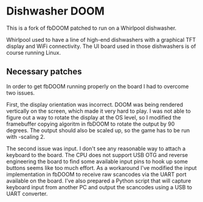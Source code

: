 # Dishwasher DOOM

This is a fork of fbDOOM patched to run on a Whirlpool dishwasher.

Whirlpool used to have a line of high-end dishwashers with a graphical TFT display and WiFi connectivity. The UI board used in those dishwashers is of course running Linux.

## Necessary patches

In order to get fbDOOM running properly on the board I had to overcome two issues.

First, the display orientation was incorrect. DOOM was being rendered vertically on the screen, which made it very hard to play. I was not able to figure out a way to rotate the display at the OS level, so I modified the framebuffer copying algoritm in fbDOOM to rotate the output by 90 degrees. The output should also be scaled up, so the game has to be run with -scaling 2.

The second issue was input. I don't see any reasonable way to attach a keyboard to the board. The CPU does not support USB OTG and reverse engineering the board to find some available input pins to hook up some buttons seems like too much effort. As a workaround I've modified the input implementation in fbDOOM to receive raw scancodes via the UART port available on the board. I've also prepared a Python script that will capture keyboard input from another PC and output the scancodes using a USB to UART converter.


